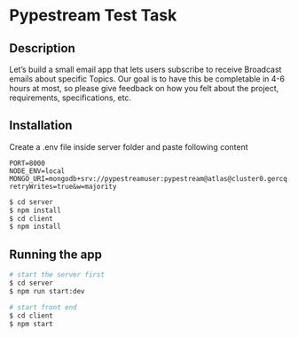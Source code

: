 # Pypestream Test Task
## Description

Let’s build a small email app that lets users subscribe to receive Broadcast emails
about specific Topics. Our goal is to have this be completable in ​4-6 hours at most, so
please give feedback ​on how you felt about the project, requirements, specifications,
etc.

## Installation
Create a .env file inside server folder and paste following content
```
PORT=8000
NODE_ENV=local
MONGO_URI=mongodb+srv://pypestreamuser:pypestream@atlas@cluster0.gercq.mongodb.net/myFirstDatabase?retryWrites=true&w=majority
```

```bash
$ cd server
$ npm install
$ cd client
$ npm install
```

## Running the app

```bash
# start the server first
$ cd server
$ npm run start:dev

# start front end
$ cd client
$ npm start
```